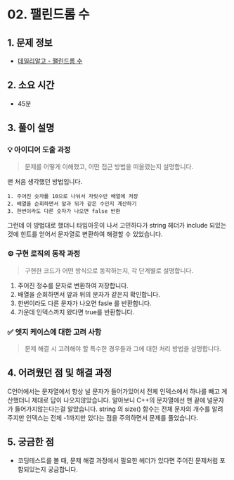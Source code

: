 # 02. 팰린드롬 수

## 1. 문제 정보
- [데일리알고 - 팰린드롬 수](https://dailyalgo.kr/problems/158)

## 2. 소요 시간
- 45분

## 3. 풀이 설명
### 💡 아이디어 도출 과정
> 문제를 어떻게 이해했고, 어떤 접근 방법을 떠올렸는지 설명합니다.

맨 처음 생각했던 방법입니다.
      
    1. 주어진 숫자를 10으로 나눠서 자릿수만 배열에 저장
    2. 배열을 순회하면서 앞과 뒤가 같은 수인지 계산하기
    3. 한번이라도 다른 숫자가 나오면 false 반환


그런데 이 방법대로 했더니 타임아웃이 나서 고민하다가 string 헤더가 include 되있는 것에 힌트를 얻어서
문자열로 변환하여 해결할 수 있었습니다.

### ⚙️ 구현 로직의 동작 과정
> 구현한 코드가 어떤 방식으로 동작하는지, 각 단계별로 설명합니다.

1. 주어진 정수를 문자로 변환하여 저장합니다.
2. 배열을 순회하면서 앞과 뒤의 문자가 같은지 확인합니다.
4. 한번이라도 다른 문자가 나오면 fasle 를 반환합니다.
5. 가운데 인덱스까지 왔다면 true를 반환합니다.


### ✅ 엣지 케이스에 대한 고려 사항
> 문제 해결 시 고려해야 할 특수한 경우들과 그에 대한 처리 방법을 설명합니다.



## 4. 어려웠던 점 및 해결 과정

C언어에서는 문자열에서 항상 널 문자가 들어가있어서 전체 인덱스에서 하나를 빼고 계산했더니 제대로 답이 나오지않았습니다. 알아보니 C++의 문자열에선 맨 끝에 널문자가 들어가지않는다는걸 알았습니다. string 의 size() 함수는 전체 문자의 개수를 알려주지만 인덱스는 전체 -1까지만 있다는 점을 주의하면서 문제를 풀었습니다.


## 5. 궁금한 점

*  코딩테스트를 볼 때, 문제 해결 과정에서 필요한 헤더가 있다면 주어진 문제처럼 포함되있는지 궁금합니다.

